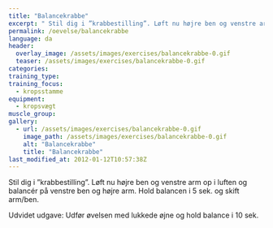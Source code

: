 ```yaml
---
title: "Balancekrabbe"
excerpt: " Stil dig i ”krabbestilling”. Løft nu højre ben og venstre arm op i luften og balancér på venstre ben og højre arm. Hold balancen i 5 sek. og skift arm/ben."
permalink: /oevelse/balancekrabbe
language: da
header:
  overlay_image: /assets/images/exercises/balancekrabbe-0.gif
  teaser: /assets/images/exercises/balancekrabbe-0.gif
categories:
training_type: 
training_focus: 
  - kropsstamme
equipment:
  - kropsvægt
muscle_group:
gallery:
  - url: /assets/images/exercises/balancekrabbe-0.gif
    image_path: /assets/images/exercises/balancekrabbe-0.gif
    alt: "Balancekrabbe"
    title: "Balancekrabbe"
last_modified_at: 2012-01-12T10:57:38Z
---
```


 Stil dig i ”krabbestilling”. Løft nu højre ben og venstre arm op i luften og balancér på venstre ben og højre arm. Hold balancen i 5 sek. og skift arm/ben.

Udvidet udgave: Udfør øvelsen med lukkede øjne og hold balance i 10 sek.
